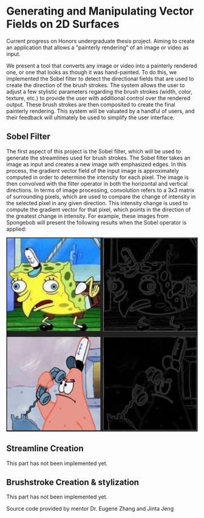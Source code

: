 # Generating and Manipulating Vector Fields on 2D Surfaces

Current progress on Honors undergraduate thesis project. Aiming to create an application that allows a "painterly rendering" of an image or video as input.

We present a tool that converts any image or video into a painterly rendered one, or one that looks as though it was hand-painted. To do this, we implemented the Sobel filter to detect the directional fields that are used to create the direction of the brush strokes. The system allows the user to adjust a few stylistic parameters regarding the brush strokes (width, color, texture, etc.) to provide the user with additional control over the rendered output. These brush strokes are then composited to create the final painterly rendering. This system will be valuated by a handful of users, and their feedback will ultimately be used to simplify the user interface.

## Sobel Filter

The first aspect of this project is the Sobel filter, which will be used to generate the streamlines used for brush strokes. The Sobel filter takes an image as input and creates a new image with emphasized edges. In this process, the gradient vector field of the input image is approximately computed in order to determine the intensity for each pixel. The image is then convolved with the filter operator in both the horizontal and vertical directions. In terms of image processing, convolution refers to a 3x3 matrix of surrounding pixels, which are used to compare the change of intensity in the selected pixel in any given direction. This intensity change is used to compute the gradient vector for that pixel, which points in the direction of the greatest change in intensity. For example, these images from Spongebob will present the following results when the Sobel operator is applied:

![Spongebob edge fields](spongebobresults.JPG)

## Streamline Creation

This part has not been implemented yet.

## Brushstroke Creation & stylization

This part has not been implemented yet.

Source code provided by mentor Dr. Eugene Zhang and Jinta Jeng
